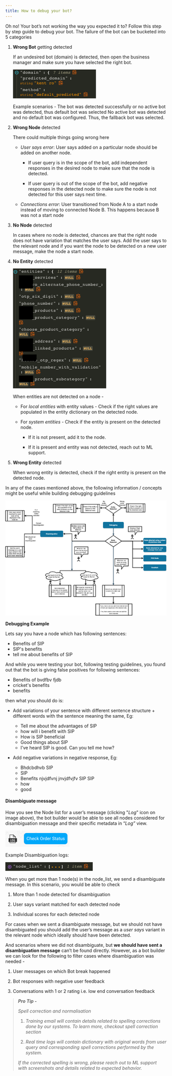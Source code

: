 ```yaml
---
title: How to debug your bot?
---
```


Oh no! Your bot’s not working the way you expected it to? Follow this step by step guide to debug your bot. The failure of the bot can be bucketed into 5 categories

1. **Wrong Bot** getting detected 

	If an undesired bot (domain) is detected, then open the business manager and make sure you have selected the right bot.

	![Wrong Bot Detected](assets/debug_wrong_bot.png)

	Example scenarios - The bot was detected successfully or no active bot was detected, thus default bot was selected No active bot was detected and no default bot was configured. Thus, the fallback bot was selected.

2. **Wrong Node** detected

	There could multiple things going wrong here

	* _User says error_: User says added on a particular node should be added on another node.

    	* If user query is in the scope of the bot, add independent responses in the desired node to make sure that the node is detected.

    	* If user query is out of the scope of the bot, add negative responses in the detected node to make sure the node is not detected for this user says next time.

	* _Connections error_: User transitioned from Node A to a start node instead of moving to connected Node B. This happens because B was not a start node 

 

3. **No Node** detected 

	In cases where no node is detected, chances are that the right node does not have variation that matches the user says. Add the user says to the relevant node and if you want the node to be detected on a new user message, make the node a start node.

4. **No Entity** detected 

	![Wrong Entity Detected](assets/debug_no_entity.png)

	When entities are not detected on a node - 

	* For _local entities_ with entity values - Check if the right values are populated in the entity dictionary on the detected node.

	* For _system entities_ - Check if the entity is present on the detected node. 

    	* If it is not present, add it to the node.

    	* If it is present and entity was not detected, reach out to ML support.

5. **Wrong Entity** detected 

	When wrong entity is detected, check if the right entity is present on the detected node.


In any of the cases mentioned above, the following information / concepts might be useful while building debugging guidelines

![Debug Debug Chart](assets/debug_flow_chart.png)




**Debugging Example**

Lets say you have a node which has following sentences:

* Benefits of SIP
* SIP's benefits
* tell me about benefits of SIP

And while you were testing your bot, following testing
 guidelines, you found out that the bot is giving false
  positives for following sentences:

* Benefits of bvdfbv fjdb
* cricket's benefits
* benefits

then what you should do is:

* Add variations of your sentence with different sentence
 structure + different words with the sentence meaning the same, Eg:
    * Tell me about the advantages of SIP
    * how will i benefit with SIP
    * How is SIP beneficial
    * Good things about SIP
    * I’ve heard SIP is good. Can you tell me how?

* Add negative variations in negative response, Eg:
    * Bhdcbdhvb SIP
    * SIP
    * Benefits njvjdfvnj jnvjdfvjfv SIP SIP
    * how
    * good


#### **Disambiguate message**

How you see the Node list for a user’s message (clicking "*Log*" icon on image above), the bot builder would be able to see all nodes considered for disambiguation message and their specific metadata in “*Log”* view. 

![Disambiguate Logs](assets/debug_disambiguate_logs.png)

Example Disambiguation logs: 

![Disambiguate Node List](assets/debug_disambiguate_nodelist.png)

When you get more than 1 node(s) in the node_list, we send a disambiguate message. In this scenario, you would be able to check

1. More than 1 node detected for disambiguation

2. User says variant matched for each detected node

3. Individual scores for each detected node

For cases when we sent a disambiguate message, but we should not have disambiguated you should add the user’s message as a *user says* variant in the relevant node which ideally should have been detected. 

And scenarios where we did not disambiguate, but **we should have sent a disambiguation message** can’t be found directly. However, as a bot builder we can look for the following to filter cases where disambiguation was needed -

1. User messages on which Bot break happened

2. Bot responses with negative user feedback 

3. Conversations with 1 or 2 rating i.e. low end conversation feedback


> **_Pro Tip -_**
> 
> *Spell correction and normalisation*
> 
> 1. *Training email will contain details related to spelling corrections done by our systems. To learn more, checkout spell correction section*
> 
> 2. *Real time logs will contain dictionary with original words from user query and corresponding spell corrections performed by the system.*
> 
> *If the corrected spelling is wrong, please reach out to ML support with screenshots and details related to expected behavior.*


